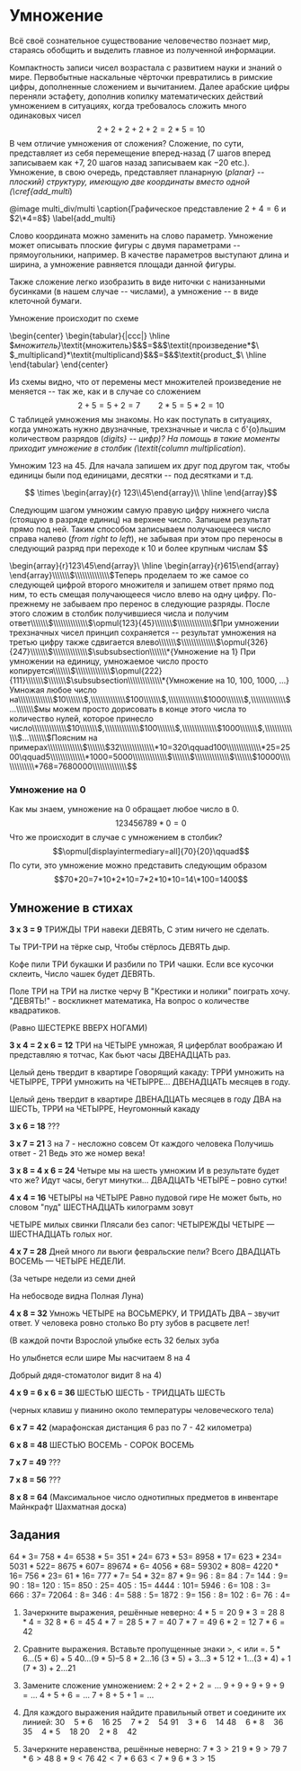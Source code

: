 # Умножение

Всё своё сознательное существование человечество познает мир, стараясь обобщить и выделить главное из полученной информации.

Компактность записи чисел возрастала с развитием науки и знаний о мире. Первобытные наскальные чёрточки превратились в римские цифры, дополненные сложением и вычитанием. Далее арабские цифры переняли эстафету, дополнив копилку математических действий умножением в ситуациях, когда требовалось сложить много одинаковых чисел
$$2+2+2+2+2=2 * 5=10$$
В чем отличие умножения от сложения? Сложение, по сути, представляет из себя перемещение вперед-назад ($7$ шагов вперед записываем как $+7$, $20$ шагов назад записываем как $-20$ etc.). Умножение, в свою очередь, представляет планарную (_planar} -- плоский) структуру, имеющую две координаты вместо одной (\cref{add_multi_)

@image multi_div/multi
\caption{Графическое представление $2+4=6$ и $2\*4=8$}
\label{add_multi}

Слово координата можно заменить на слово параметр. Умножение может описывать плоские фигуры с двумя параметрами -- прямоугольники, например. В качестве параметров выступают длина и ширина, а умножение равняется площади данной фигуры.

Также сложение легко изобразить в виде ниточки с нанизанными бусинками (в нашем случае -- числами), а умножение -- в виде клеточной бумаги.

Умножение происходит по схеме

\begin{center}
\begin{tabular}{|ccc|}
\hline
$_множитель}_\textit{множитель}$&$=$&$\textit{произведение*$\\
$\_multiplicand}*\textit{multiplicand}$&$=$&$\textit{product\_$\\
\hline
\end{tabular}
\end{center}

Из схемы видно, что от перемены мест множителей произведение не меняется -- так же, как и в случае со сложением
$$2+5=5+2=7\qquad2*5=5*2=10$$
С таблицей умножения мы знакомы. Но как поступать в ситуациях, когда умножать нужно двузначные, трехзначные и числа с б\'{о}льшим количеством разрядов (_digits} -- цифр)? На помощь в такие моменты приходит умножение в столбик (\textit{column multiplication_).

Умножим $123$ на $45$. Для начала запишем их друг под другом так, чтобы единицы были под единицами, десятки -- под десятками и т.д.

$$
\times
\begin{array}{r}
123\\45\end{array}\\
\hline
\end{array}$$

Следующим шагом умножим самую правую цифру нижнего числа (стоящую в разряде единиц) на верхнее число. Запишем результат прямо под ней. Таким способом записываем получающееся число справа налево (_from right to left_), не забывая при этом про переносы в следующий разряд при переходе к $10$ и более крупным числам
$$

\begin{array}{r}123\\45\end{array}\\
\hline
\begin{array}{r}615\end{array}
\end{array}\\\\\\\\\\\\\\$\\\\\\\\\\\\\\$Теперь проделаем то же самое со следующей цифрой второго множителя и запишем ответ прямо под ним, то есть смещая получающееся число влево на одну цифру. По-прежнему не забываем про перенос в следующие разряды. После этого сложим в столбик получившиеся числа и получим ответ\\\\\\\\\\\\\\$\\\\\\\\\\\\\\$\opmul{123}{45}\\\\\\\\\\\\\\$\\\\\\\\\\\\\\$При умножении трехзначных чисел принцип сохраняется -- результат умножения на третью цифру также сдвигается влево\\\\\\\\\\\\\\$\\\\\\\\\\\\\\$\opmul{326}{247}\\\\\\\\\\\\\\$\\\\\\\\\\\\\\$\subsubsection\\\\\\\\\\\\\\*{Умножение на 1}
При умножении на единицу, умножаемое число просто копируется\\\\\\\\\\\\\\$\\\\\\\\\\\\\\$\opmul{222}{111}\\\\\\\\\\\\\\\$\\\\\\\\\\\\\\$\subsubsection\\\\\\\\\\\\\\*{Умножение на 10, 100, 1000, ...}
Умножая любое число на\\\\\\\\\\\\\\$10\\\\\\\\\\\\\\$,\\\\\\\\\\\\\\$100\\\\\\\\\\\\\\$,\\\\\\\\\\\\\\$1000\\\\\\\\\\\\\\$,\\\\\\\\\\\\\\$...\\\\\\\\\\\\\\$мы можем просто дорисовать в конце этого числа то количество нулей, которое принесло число\\\\\\\\\\\\\\$10\\\\\\\\\\\\\\$,\\\\\\\\\\\\\\$100\\\\\\\\\\\\\\$,\\\\\\\\\\\\\\$1000\\\\\\\\\\\\\\$,\\\\\\\\\\\\\\$...\\\\\\\\\\\\\\$Поясним на примерах\\\\\\\\\\\\\\$\\\\\\\\\\\\\\$32\\\\\\\\\\\\\\*10=320\qquad100\\\\\\\\\\\\\\*25=2500\qquad5\\\\\\\\\\\\\\*1000=5000\\\\\\\\\\\\\\$\\\\\\\\\\\\\\$\\\\\\\\\\\\\\$\\\\\\\\\\\\\\$10000\\\\\\\\\\\\\\*768=7680000\\\\\\\\\\\\\\$\$

### Умножение на 0

Как мы знаем, умножение на $0$ обращает любое число в $0$.
$$123456789*0=0$$
Что же происходит в случае с умножением в столбик?
$$\opmul[displayintermediary=all]{70}{20}\qquad$$
По сути, это умножение можно представить следующим образом
$$70*20=7*10*2*10=7*2*10*10=14\*100=1400$$

## Умножение в стихах

**3 х 3 = 9**
ТРИЖДЫ ТРИ навеки ДЕВЯТЬ,
С этим ничего не сделать.

Ты ТРИ-ТРИ на тёрке сыр,
Чтобы стёрлось ДЕВЯТЬ дыр.

Кофе пили ТРИ букашки
И разбили по ТРИ чашки.
Если все кусочки склеить,
Число чашек будет ДЕВЯТЬ.

Поле ТРИ на ТРИ на листке черчу
В "Крестики и нолики" поиграть хочу.
"ДЕВЯТЬ!" - воскликнет математика,
На вопрос о количестве квадратиков.

(Равно ШЕСТЕРКЕ ВВЕРХ НОГАМИ)

**3 х 4 = 2 х 6 = 12**
ТРИ на ЧЕТЫРЕ умножая,
Я циферблат воображаю
И представляю я тотчас,
Как бьют часы ДВЕНАДЦАТЬ раз.

Целый день твердит в квартире
Говорящий какаду:
ТРРИ умножить на ЧЕТЫРРЕ,
ТРРИ умножить на ЧЕТЫРРЕ…
ДВЕНАДЦАТЬ месяцев в году.

Целый день твердит в квартире
ДВЕНАДЦАТЬ месяцев в году
ДВА на ШЕСТЬ, ТРРИ на ЧЕТЫРРЕ,
Неугомонный какаду

**3 х 6 = 18**
???

**3 х 7 = 21**
3 на 7 - несложно совсем
От каждого человека
Получишь ответ - 21
Ведь это же номер века!

**3 х 8 = 4 х 6 = 24**
Четыре мы на шесть умножим
И в результате будет что же?
Идут часы, бегут минутки…
ДВАДЦАТЬ ЧЕТЫРЕ – ровно сутки!

**4 х 4 = 16**
ЧЕТЫРЫ на ЧЕТЫРЕ
Равно пудовой гире
Не может быть, но словом "пуд"
ШЕСТНАДЦАТЬ килограмм зовут

ЧЕТЫРЕ милых свинки
Плясали без сапог:
ЧЕТЫРЕЖДЫ ЧЕТЫРЕ —
ШЕСТНАДЦАТЬ голых ног.

**4 х 7 = 28**
Дней много ли вьюги февральские пели?
Всего ДВАДЦАТЬ ВОСЕМЬ — ЧЕТЫРЕ НЕДЕЛИ.

(За четыре недели из семи дней

На небосводе видна
Полная Луна)

**4 х 8 = 32**
Умножь ЧЕТЫРЕ на ВОСЬМЕРКУ,
И ТРИДАТЬ ДВА – звучит ответ.
У человека ровно столько
Во рту зубов в расцвете лет!

(В каждой почти
Взрослой улыбке
есть 32 белых зуба

Но улыбнется если шире
Мы насчитаем 8 на 4

Добрый дядя-стоматолог видит 8 на 4)

**4 х 9 = 6 х 6 = 36**
ШЕСТЬЮ ШЕСТЬ - ТРИДЦАТЬ ШЕСТЬ

(черных клавиш у пианино
около температуры человеческого тела)

**6 х 7 = 42**
(марафонская дистанция
6 раз по 7 - 42 километра)

**6 х 8 = 48**
ШЕСТЬЮ ВОСЕМЬ - СОРОК ВОСЕМЬ

**7 х 7 = 49**
???

**7 х 8 = 56**
???

**8 х 8 = 64**
(Максимальное число однотипных предметов в инвентаре Майнкрафт
Шахматная доска)

## Задания

$64 * 3=$
$758 * 4=$
$6538 * 5=$
$351 * 24=$
$673 * 53=$
$8958 * 17=$
$623 * 234=$
$5031 * 522=$
$8675 * 607=$
$89674 * 6=$
$4056 * 68=$
$59302 * 808=$
$4220 * 16=$
$756 * 23=$
$61 * 16=$
$777 * 7=$
$54 * 32=$
$87 * 9=$
$96:8=$
$84:7=$
$144:9=$
$90:18=$
$120:15=$
$850:25=$
$405:15=$
$4444:101=$
$5946:6=$
$108:3=$
$666:37=$
$72064:8=$
$346:4=$
$588:5=$
$1872:9=$
$156:8=$
$102:6=$
$76:4=$

1. Зачеркните выражения, решённые неверно:
   $4 * 5 = 20$
   $9 * 3 = 28$
   $8 * 4 = 32$
   $8 * 6 = 45$
   $4 * 7 = 28$
   $5 * 7 = 40$
   $7 * 7 = 49$
   $6 * 2 = 12$
   $7 * 6 = 42$

2. Сравните выражения. Вставьте пропущенные знаки >, < или =.
   $5 * 6 … (5 * 6) + 5$
   $40 … (9 * 5) – 5$
   $8 * 2 … 16$
   $(3 * 5) + 3 … 3 * 5$
   $12 + 1 … (3 * 4) + 1$
   $(7 * 3) + 2 … 21$

3. Замените сложение умножением:
   $2 + 2 + 2 + 2 = …$
   $9 + 9 + 9 + 9 + 9 = …$
   $4 + 5 + 6 = …$
   $7 + 8 + 5 + 1 = …$

4. Для каждого выражения найдите правильный ответ и соедините их линией:
   $30 \quad 5*6 \quad 16$
   $25 \quad 7*2 \quad 54$
   $91 \quad 3*6 \quad 14$
   $48 \quad 6*8 \quad 36$
   $35 \quad 4*5 \quad 18$
   $20 \quad 2*8 \quad 42$

5. Зачеркните неравенства, решённые неверно:
   $7 * 3 > 21$
   $9 * 9 > 79$
   $7 * 6 > 48$
   $8 * 9 < 76$
   $42 < 7 * 6$
   $63 < 7 * 9$
   $6 * 3 > 15$
